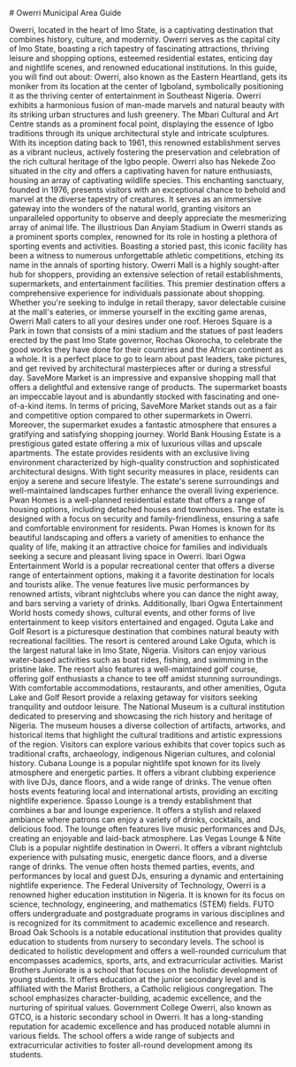 \# Owerri Municipal Area Guide

Owerri, located in the heart of Imo State, is a captivating destination that combines history, culture, and modernity. Owerri serves as the capital city of Imo State, boasting a rich tapestry of fascinating attractions, thriving leisure and shopping options, esteemed residential estates, enticing day and nightlife scenes, and renowned educational institutions. In this guide, you will find out about: Owerri, also known as the Eastern Heartland, gets its moniker from its location at the center of Igboland, symbolically positioning it as the thriving center of entertainment in Southeast Nigeria. Owerri exhibits a harmonious fusion of man\-made marvels and natural beauty with its striking urban structures and lush greenery. The Mbari Cultural and Art Centre stands as a prominent focal point, displaying the essence of Igbo traditions through its unique architectural style and intricate sculptures. With its inception dating back to 1961, this renowned establishment serves as a vibrant nucleus, actively fostering the preservation and celebration of the rich cultural heritage of the Igbo people. Owerri also has Nekede Zoo situated in the city and offers a captivating haven for nature enthusiasts, housing an array of captivating wildlife species. This enchanting sanctuary, founded in 1976, presents visitors with an exceptional chance to behold and marvel at the diverse tapestry of creatures. It serves as an immersive gateway into the wonders of the natural world, granting visitors an unparalleled opportunity to observe and deeply appreciate the mesmerizing array of animal life. The illustrious Dan Anyiam Stadium in Owerri stands as a prominent sports complex, renowned for its role in hosting a plethora of sporting events and activities. Boasting a storied past, this iconic facility has been a witness to numerous unforgettable athletic competitions, etching its name in the annals of sporting history. Owerri Mall is a highly sought\-after hub for shoppers, providing an extensive selection of retail establishments, supermarkets, and entertainment facilities. This premier destination offers a comprehensive experience for individuals passionate about shopping. Whether you're seeking to indulge in retail therapy, savor delectable cuisine at the mall's eateries, or immerse yourself in the exciting game arenas, Owerri Mall caters to all your desires under one roof. Heroes Square is a Park in town that consists of a mini stadium and the statues of past leaders erected by the past Imo State governor, Rochas Okorocha, to celebrate the good works they have done for their countries and the African continent as a whole. It is a perfect place to go to learn about past leaders, take pictures, and get revived by architectural masterpieces after or during a stressful day. SaveMore Market is an impressive and expansive shopping mall that offers a delightful and extensive range of products. The supermarket boasts an impeccable layout and is abundantly stocked with fascinating and one\-of\-a\-kind items. In terms of pricing, SaveMore Market stands out as a fair and competitive option compared to other supermarkets in Owerri. Moreover, the supermarket exudes a fantastic atmosphere that ensures a gratifying and satisfying shopping journey. World Bank Housing Estate is a prestigious gated estate offering a mix of luxurious villas and upscale apartments. The estate provides residents with an exclusive living environment characterized by high\-quality construction and sophisticated architectural designs. With tight security measures in place, residents can enjoy a serene and secure lifestyle. The estate's serene surroundings and well\-maintained landscapes further enhance the overall living experience. Pwan Homes is a well\-planned residential estate that offers a range of housing options, including detached houses and townhouses. The estate is designed with a focus on security and family\-friendliness, ensuring a safe and comfortable environment for residents. Pwan Homes is known for its beautiful landscaping and offers a variety of amenities to enhance the quality of life, making it an attractive choice for families and individuals seeking a secure and pleasant living space in Owerri. Ibari Ogwa Entertainment World is a popular recreational center that offers a diverse range of entertainment options, making it a favorite destination for locals and tourists alike. The venue features live music performances by renowned artists, vibrant nightclubs where you can dance the night away, and bars serving a variety of drinks. Additionally, Ibari Ogwa Entertainment World hosts comedy shows, cultural events, and other forms of live entertainment to keep visitors entertained and engaged. Oguta Lake and Golf Resort is a picturesque destination that combines natural beauty with recreational facilities. The resort is centered around Lake Oguta, which is the largest natural lake in Imo State, Nigeria. Visitors can enjoy various water\-based activities such as boat rides, fishing, and swimming in the pristine lake. The resort also features a well\-maintained golf course, offering golf enthusiasts a chance to tee off amidst stunning surroundings. With comfortable accommodations, restaurants, and other amenities, Oguta Lake and Golf Resort provide a relaxing getaway for visitors seeking tranquility and outdoor leisure. The National Museum is a cultural institution dedicated to preserving and showcasing the rich history and heritage of Nigeria. The museum houses a diverse collection of artifacts, artworks, and historical items that highlight the cultural traditions and artistic expressions of the region. Visitors can explore various exhibits that cover topics such as traditional crafts, archaeology, indigenous Nigerian cultures, and colonial history. Cubana Lounge is a popular nightlife spot known for its lively atmosphere and energetic parties. It offers a vibrant clubbing experience with live DJs, dance floors, and a wide range of drinks. The venue often hosts events featuring local and international artists, providing an exciting nightlife experience. Spasso Lounge is a trendy establishment that combines a bar and lounge experience. It offers a stylish and relaxed ambiance where patrons can enjoy a variety of drinks, cocktails, and delicious food. The lounge often features live music performances and DJs, creating an enjoyable and laid\-back atmosphere. Las Vegas Lounge \& Nite Club is a popular nightlife destination in Owerri. It offers a vibrant nightclub experience with pulsating music, energetic dance floors, and a diverse range of drinks. The venue often hosts themed parties, events, and performances by local and guest DJs, ensuring a dynamic and entertaining nightlife experience. The Federal University of Technology, Owerri is a renowned higher education institution in Nigeria. It is known for its focus on science, technology, engineering, and mathematics (STEM) fields. FUTO offers undergraduate and postgraduate programs in various disciplines and is recognized for its commitment to academic excellence and research. Broad Oak Schools is a notable educational institution that provides quality education to students from nursery to secondary levels. The school is dedicated to holistic development and offers a well\-rounded curriculum that encompasses academics, sports, arts, and extracurricular activities. Marist Brothers Juniorate is a school that focuses on the holistic development of young students. It offers education at the junior secondary level and is affiliated with the Marist Brothers, a Catholic religious congregation. The school emphasizes character\-building, academic excellence, and the nurturing of spiritual values. Government College Owerri, also known as GTCO, is a historic secondary school in Owerri. It has a long\-standing reputation for academic excellence and has produced notable alumni in various fields. The school offers a wide range of subjects and extracurricular activities to foster all\-round development among its students.